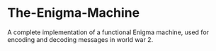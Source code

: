# The-Enigma-Machine
A complete implementation of a functional Enigma machine, used for encoding and decoding messages in world war 2.
